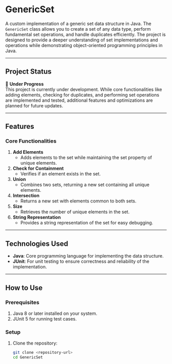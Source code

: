 # **GenericSet**

A custom implementation of a generic set data structure in Java. The `GenericSet` class allows you to create a set of any data type, perform fundamental set operations, and handle duplicates efficiently. The project is designed to provide a deeper understanding of set implementations and operations while demonstrating object-oriented programming principles in Java.

---

## **Project Status**
🚧 **Under Progress**  
This project is currently under development. While core functionalities like adding elements, checking for duplicates, and performing set operations are implemented and tested, additional features and optimizations are planned for future updates.

---

## **Features**

### **Core Functionalities**
1. **Add Elements**
   - Adds elements to the set while maintaining the set property of unique elements.
2. **Check for Containment**
   - Verifies if an element exists in the set.
3. **Union**
   - Combines two sets, returning a new set containing all unique elements.
4. **Intersection**
   - Returns a new set with elements common to both sets.
5. **Size**
   - Retrieves the number of unique elements in the set.
6. **String Representation**
   - Provides a string representation of the set for easy debugging.

---

## **Technologies Used**
- **Java**: Core programming language for implementing the data structure.
- **JUnit**: For unit testing to ensure correctness and reliability of the implementation.

---

## **How to Use**

### **Prerequisites**
1. Java 8 or later installed on your system.
2. JUnit 5 for running test cases.

### **Setup**
1. Clone the repository:
   ```bash
   git clone <repository-url>
   cd GenericSet
